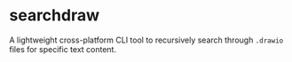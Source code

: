 # searchdraw

A lightweight cross-platform CLI tool to recursively search through `.drawio` files for specific text content.
